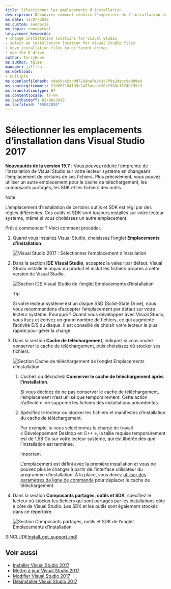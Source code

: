 ```yaml
---
title: Sélectionner les emplacements d'installation
description: Découvrez comment réduire l’empreinte de l’installation de Visual Studio sur votre lecteur système en plaçant le cache de téléchargement, les composants partagés, les kits SDK et les outils sur d’autres lecteurs.
ms.date: 11/07/2018
ms.custom: seodec18
ms.topic: conceptual
helpviewer_keywords:
- change installation locations for Visual Studio
- select an installation location for Visual Studio files
- move installation files to different drives
- use the D drive
author: TerryGLee
ms.author: tglee
manager: jillfra
ms.workload:
- multiple
ms.openlocfilehash: c8e69c42cc0d726eba7e2c3c7f9a2decc9dd89e0
ms.sourcegitcommit: 21d667104199c2493accec20c2388cf674b195c3
ms.translationtype: HT
ms.contentlocale: fr-FR
ms.lasthandoff: 02/08/2019
ms.locfileid: "55947820"
---
```

# <a name="select-the-installation-locations-in-visual-studio-2017"></a>Sélectionner les emplacements d’installation dans Visual Studio 2017

**Nouveautés de la version 15.7** : Vous pouvez réduire l’empreinte de l’installation de Visual Studio sur votre lecteur système en changeant l’emplacement de certains de ses fichiers. Plus précisément, vous pouvez utiliser un autre emplacement pour le cache de téléchargement, les composants partagés, les SDK et les fichiers des outils.

   > [!NOTE]
   > L’emplacement d’installation de certains outils et SDK est régi par des règles différentes. Ces outils et SDK sont toujours installés sur votre lecteur système, même si vous choisissez un autre emplacement.

Prêt à commencer ? Voici comment procéder.

1. Quand vous installez Visual Studio, choisissez l’onglet **Emplacements d’installation**.

   ![Visual Studio 2017 : Sélectionner l’emplacement d’installation](media/vs-installation-locations.png "Sélectionner l’emplacement d’installation.")

1. Dans la section **IDE Visual Studio**, acceptez la valeur par défaut. Visual Studio installe le noyau du produit et inclut les fichiers propres à cette version de Visual Studio.

   ![Section IDE Visual Studio de l’onglet Emplacements d’installation](media/vs-installation-locations-ide.png "Acceptez la valeur par défaut pour la section IDE Visual Studio de l’onglet Emplacement d’installation.")

   > [!TIP]
   > Si votre lecteur système est un disque SSD (Solid-State Drive), nous vous recommandons d’accepter l’emplacement par défaut sur votre lecteur système. Pourquoi ? Quand vous développez avec Visual Studio, vous lisez et écrivez un grand nombre de fichiers, ce qui augmente l’activité E/S du disque. Il est conseillé de choisir votre lecteur le plus rapide pour gérer la charge.

1. Dans la section **Cache de téléchargement**, indiquez si vous voulez conserver le cache de téléchargement, puis choisissez où stocker ses fichiers.

     ![Section Cache de téléchargement de l’onglet Emplacements d’installation](media/vs-installation-locations-cache.png "Choisissez s’il faut conserver le cache de téléchargement après l’installation, puis spécifiez le lecteur où stocker les fichiers.")

    1. Cochez ou décochez **Conserver le cache de téléchargement après l’installation**.

       Si vous décidez de ne pas conserver le cache de téléchargement, l’emplacement n’est utilisé que temporairement. Cette action n’affecte ni ne supprime les fichiers des installations précédentes.

    1. Spécifiez le lecteur où stocker les fichiers et manifestes d’installation du cache de téléchargement.

        Par exemple, si vous sélectionnez la charge de travail « Développement Desktop en C++ », la taille requise temporairement est de 1,58 Go sur votre lecteur système, qui est libérée dès que l’installation est terminée.

       > [!IMPORTANT]
       > L’emplacement est défini avec la première installation et vous ne pouvez plus le changer à partir de l’interface utilisateur du programme d’installation. À la place, vous devez [utiliser des paramètres de ligne de commande](use-command-line-parameters-to-install-visual-studio.md) pour déplacer le cache de téléchargement.

1. Dans la section **Composants partagés, outils et SDK**, spécifiez le lecteur où stocker les fichiers qui sont partagés par les installations côte à côte de Visual Studio. Les SDK et les outils sont également stockés dans ce répertoire.

   ![Section Composants partagés, outils et SDK de l’onglet Emplacements d’installation](media/vs-installation-locations-shared.png "Spécifiez l’emplacement où stocker les composants partagés, les outils et les SDK.")

[!INCLUDE[install_get_support_md](includes/install_get_support_md.md)]

## <a name="see-also"></a>Voir aussi

* [Installer Visual Studio 2017](install-visual-studio.md)
* [Mettre à jour Visual Studio 2017](update-visual-studio.md)
* [Modifier Visual Studio 2017](update-visual-studio.md)
* [Désinstaller Visual Studio 2017](uninstall-visual-studio.md)
